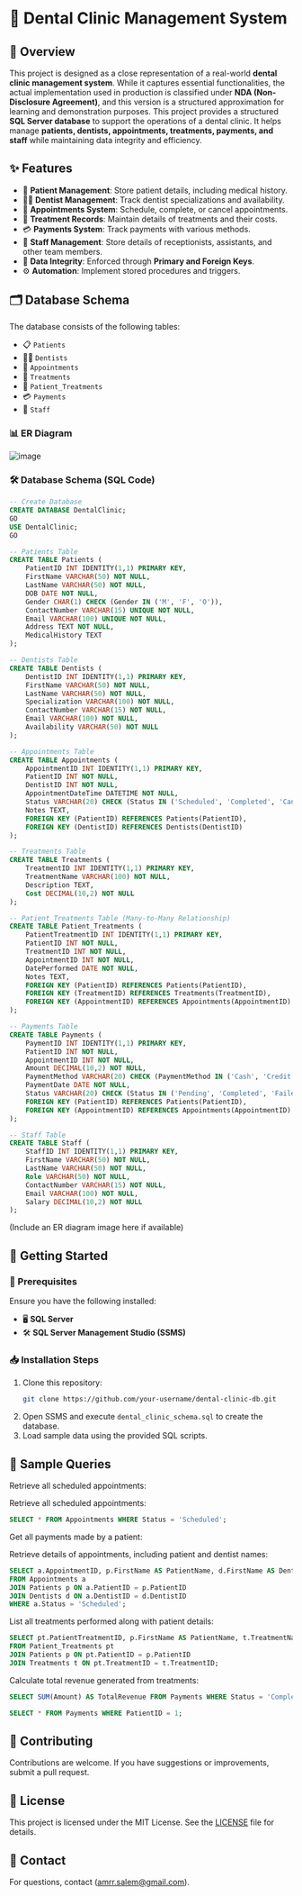 # 🦷 Dental Clinic Management System

## 📌 Overview

This project is designed as a close representation of a real-world **dental clinic management system**. While it captures essential functionalities, the actual implementation used in production is classified under **NDA (Non-Disclosure Agreement)**, and this version is a structured approximation for learning and demonstration purposes.
This project provides a structured **SQL Server database** to support the operations of a dental clinic. It helps manage **patients, dentists, appointments, treatments, payments, and staff** while maintaining data integrity and efficiency.

## ✨ Features

- 🏥 **Patient Management**: Store patient details, including medical history.
- 👨‍⚕️ **Dentist Management**: Track dentist specializations and availability.
- 📅 **Appointments System**: Schedule, complete, or cancel appointments.
- 💉 **Treatment Records**: Maintain details of treatments and their costs.
- 💳 **Payments System**: Track payments with various methods.
- 🏢 **Staff Management**: Store details of receptionists, assistants, and other team members.
- 🔐 **Data Integrity**: Enforced through **Primary and Foreign Keys**.
- ⚙️ **Automation**: Implement stored procedures and triggers.

## 🗂 Database Schema

The database consists of the following tables:

- 📋 `Patients`
- 👨‍⚕️ `Dentists`
- 📅 `Appointments`
- 💉 `Treatments`
- 🔗 `Patient_Treatments`
- 💳 `Payments`
- 🏢 `Staff`

### 📊 ER Diagram
![image](https://github.com/user-attachments/assets/e0071da5-7f8d-4f5e-bd16-45de7785e258)

### 🛠 Database Schema (SQL Code)
```sql
-- Create Database
CREATE DATABASE DentalClinic;
GO
USE DentalClinic;
GO

-- Patients Table
CREATE TABLE Patients (
    PatientID INT IDENTITY(1,1) PRIMARY KEY,
    FirstName VARCHAR(50) NOT NULL,
    LastName VARCHAR(50) NOT NULL,
    DOB DATE NOT NULL,
    Gender CHAR(1) CHECK (Gender IN ('M', 'F', 'O')),
    ContactNumber VARCHAR(15) UNIQUE NOT NULL,
    Email VARCHAR(100) UNIQUE NOT NULL,
    Address TEXT NOT NULL,
    MedicalHistory TEXT
);

-- Dentists Table
CREATE TABLE Dentists (
    DentistID INT IDENTITY(1,1) PRIMARY KEY,
    FirstName VARCHAR(50) NOT NULL,
    LastName VARCHAR(50) NOT NULL,
    Specialization VARCHAR(100) NOT NULL,
    ContactNumber VARCHAR(15) NOT NULL,
    Email VARCHAR(100) NOT NULL,
    Availability VARCHAR(50) NOT NULL
);

-- Appointments Table
CREATE TABLE Appointments (
    AppointmentID INT IDENTITY(1,1) PRIMARY KEY,
    PatientID INT NOT NULL,
    DentistID INT NOT NULL,
    AppointmentDateTime DATETIME NOT NULL,
    Status VARCHAR(20) CHECK (Status IN ('Scheduled', 'Completed', 'Cancelled')) NOT NULL,
    Notes TEXT,
    FOREIGN KEY (PatientID) REFERENCES Patients(PatientID),
    FOREIGN KEY (DentistID) REFERENCES Dentists(DentistID)
);

-- Treatments Table
CREATE TABLE Treatments (
    TreatmentID INT IDENTITY(1,1) PRIMARY KEY,
    TreatmentName VARCHAR(100) NOT NULL,
    Description TEXT,
    Cost DECIMAL(10,2) NOT NULL
);

-- Patient_Treatments Table (Many-to-Many Relationship)
CREATE TABLE Patient_Treatments (
    PatientTreatmentID INT IDENTITY(1,1) PRIMARY KEY,
    PatientID INT NOT NULL,
    TreatmentID INT NOT NULL,
    AppointmentID INT NOT NULL,
    DatePerformed DATE NOT NULL,
    Notes TEXT,
    FOREIGN KEY (PatientID) REFERENCES Patients(PatientID),
    FOREIGN KEY (TreatmentID) REFERENCES Treatments(TreatmentID),
    FOREIGN KEY (AppointmentID) REFERENCES Appointments(AppointmentID)
);

-- Payments Table
CREATE TABLE Payments (
    PaymentID INT IDENTITY(1,1) PRIMARY KEY,
    PatientID INT NOT NULL,
    AppointmentID INT NOT NULL,
    Amount DECIMAL(10,2) NOT NULL,
    PaymentMethod VARCHAR(20) CHECK (PaymentMethod IN ('Cash', 'Credit Card', 'Insurance')) NOT NULL,
    PaymentDate DATE NOT NULL,
    Status VARCHAR(20) CHECK (Status IN ('Pending', 'Completed', 'Failed')) NOT NULL,
    FOREIGN KEY (PatientID) REFERENCES Patients(PatientID),
    FOREIGN KEY (AppointmentID) REFERENCES Appointments(AppointmentID)
);

-- Staff Table
CREATE TABLE Staff (
    StaffID INT IDENTITY(1,1) PRIMARY KEY,
    FirstName VARCHAR(50) NOT NULL,
    LastName VARCHAR(50) NOT NULL,
    Role VARCHAR(50) NOT NULL,
    ContactNumber VARCHAR(15) NOT NULL,
    Email VARCHAR(100) NOT NULL,
    Salary DECIMAL(10,2) NOT NULL
);
```

(Include an ER diagram image here if available)

## 🚀 Getting Started

### 🔧 Prerequisites

Ensure you have the following installed:

- 🖥 **SQL Server**
- 🛠 **SQL Server Management Studio (SSMS)**

### 📥 Installation Steps

1. Clone this repository:
   ```sh
   git clone https://github.com/your-username/dental-clinic-db.git
   ```
2. Open SSMS and execute `dental_clinic_schema.sql` to create the database.
3. Load sample data using the provided SQL scripts.

## 📝 Sample Queries

Retrieve all scheduled appointments:

Retrieve all scheduled appointments:

```sql
SELECT * FROM Appointments WHERE Status = 'Scheduled';
```

Get all payments made by a patient:

Retrieve details of appointments, including patient and dentist names:
```sql
SELECT a.AppointmentID, p.FirstName AS PatientName, d.FirstName AS DentistName, a.AppointmentDateTime, a.Status
FROM Appointments a
JOIN Patients p ON a.PatientID = p.PatientID
JOIN Dentists d ON a.DentistID = d.DentistID
WHERE a.Status = 'Scheduled';
```

List all treatments performed along with patient details:
```sql
SELECT pt.PatientTreatmentID, p.FirstName AS PatientName, t.TreatmentName, pt.DatePerformed
FROM Patient_Treatments pt
JOIN Patients p ON pt.PatientID = p.PatientID
JOIN Treatments t ON pt.TreatmentID = t.TreatmentID;
```

Calculate total revenue generated from treatments:
```sql
SELECT SUM(Amount) AS TotalRevenue FROM Payments WHERE Status = 'Completed';
```

```sql
SELECT * FROM Payments WHERE PatientID = 1;
```

## 🤝 Contributing

Contributions are welcome. If you have suggestions or improvements, submit a pull request.

## 📜 License

This project is licensed under the MIT License. See the [LICENSE](LICENSE) file for details.

## 📧 Contact

For questions, contact (amrr.salem@gmail.com).


